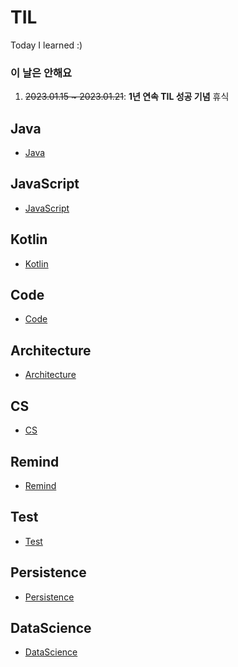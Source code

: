 # TIL
Today I learned :)

### 이 날은 안해요
1. ~~2023.01.15 ~ 2023.01.21~~: **1년 연속 TIL 성공 기념** 휴식

## Java
* [Java](https://github.com/injuk/TIL/blob/master/Java/Java.md)

## JavaScript
* [JavaScript](https://github.com/injuk/TIL/blob/master/JavaScript/JavaScript.md)

## Kotlin
* [Kotlin](https://github.com/injuk/TIL/blob/master/Kotlin/Kotlin.md)

## Code
* [Code](https://github.com/injuk/TIL/blob/master/Code/Code.md)

## Architecture
* [Architecture](https://github.com/injuk/TIL/blob/master/Architecture/Architecture.md)

## CS
* [CS](https://github.com/injuk/TIL/blob/master/CS/CS.md)

## Remind
* [Remind](https://github.com/injuk/TIL/blob/master/Remind/Remind.md)

## Test
* [Test](https://github.com/injuk/TIL/blob/master/Test/Test.md)

## Persistence
* [Persistence](https://github.com/injuk/TIL/blob/master/Persistence/Persistence.md)

## DataScience
* [DataScience](https://github.com/injuk/TIL/blob/master/DataScience/DataScience.md)